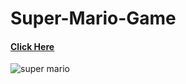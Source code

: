 # Super-Mario-Game
#### <a href="https://hager-abd-el-galil.github.io/Super-Mario-Game/" target="_blank">Click Here</a> 
![super mario](https://user-images.githubusercontent.com/81237428/216841701-9779a7f0-5d95-4ab9-bb0e-96910ea7b8c5.PNG)
